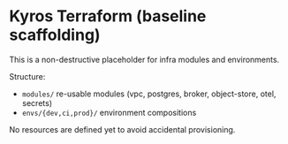# Kyros Terraform (baseline scaffolding)

This is a non-destructive placeholder for infra modules and environments.

Structure:

- `modules/` re-usable modules (vpc, postgres, broker, object-store, otel, secrets)
- `envs/{dev,ci,prod}/` environment compositions

No resources are defined yet to avoid accidental provisioning.

